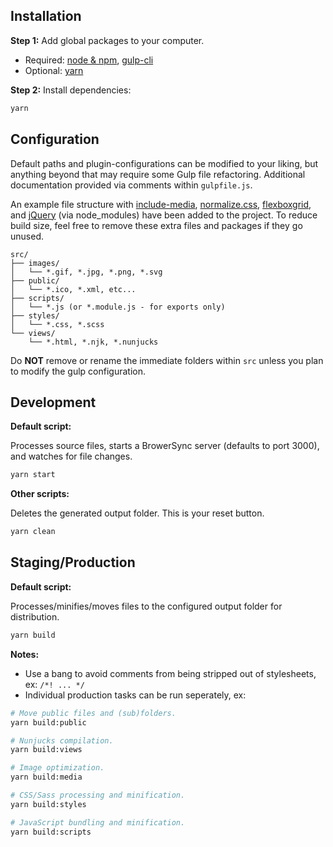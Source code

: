 ## Installation

__Step 1:__ Add global packages to your computer.

- Required: [node & npm](https://nodejs.org/), [gulp-cli](http://gulpjs.com/)  
- Optional: [yarn](https://yarnpkg.com/)  

__Step 2:__ Install dependencies:

```sh
yarn
```

## Configuration

Default paths and plugin-configurations can be modified to your liking, but anything beyond that may require some Gulp file refactoring. Additional documentation provided via comments within `gulpfile.js`.

An example file structure with [include-media](https://www.npmjs.com/package/include-media), [normalize.css](https://www.npmjs.com/package/normalize.css), [flexboxgrid](https://www.npmjs.com/package/flexboxgrid), and [jQuery](https://www.npmjs.com/package/jquery) (via node_modules) have been added to the project. To reduce build size, feel free to remove these extra files and packages if they go unused.

```
src/
├── images/
│   └── *.gif, *.jpg, *.png, *.svg
├── public/
│   └── *.ico, *.xml, etc...
├── scripts/
│   └── *.js (or *.module.js - for exports only)
├── styles/
│   └── *.css, *.scss
└── views/
    └── *.html, *.njk, *.nunjucks
```

Do __NOT__ remove or rename the immediate folders within `src` unless you plan to modify the gulp configuration.

## Development

__Default script:__

Processes source files, starts a BrowerSync server (defaults to port 3000), and watches for file changes.

```sh
yarn start
```

__Other scripts:__

Deletes the generated output folder. This is your reset button.

```sh
yarn clean
```

## Staging/Production

__Default script:__

Processes/minifies/moves files to the configured output folder for distribution.

```sh
yarn build
```

__Notes:__

- Use a bang to avoid comments from being stripped out of stylesheets, ex: `/*! ... */`  
- Individual production tasks can be run seperately, ex:  

```sh
# Move public files and (sub)folders.
yarn build:public

# Nunjucks compilation.
yarn build:views

# Image optimization.
yarn build:media

# CSS/Sass processing and minification.
yarn build:styles

# JavaScript bundling and minification.
yarn build:scripts
```
